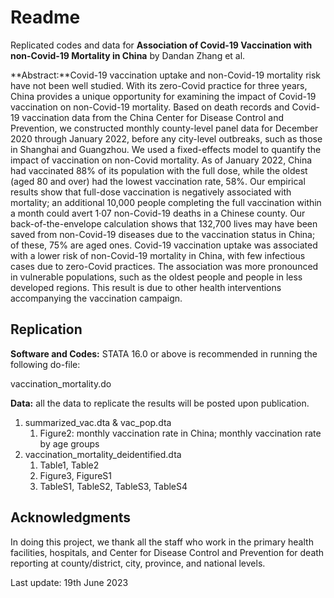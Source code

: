 # Readme

Replicated codes and data for **Association of Covid-19 Vaccination with non-Covid-19 Mortality in China** by Dandan Zhang et al.

**Abstract:**Covid-19 vaccination uptake and non-Covid-19 mortality risk have not been well studied. With its zero-Covid practice for three years, China provides a unique opportunity for examining the impact of Covid-19 vaccination on non-Covid-19 mortality. Based on death records and Covid-19 vaccination data from the China Center for Disease Control and Prevention, we constructed monthly county-level panel data for December 2020 through January 2022, before any city-level outbreaks, such as those in Shanghai and Guangzhou. We used a fixed-effects model to quantify the impact of vaccination on non-Covid mortality. As of January 2022, China had vaccinated 88% of its population with the full dose, while the oldest (aged 80 and over) had the lowest vaccination rate, 58%. Our empirical results show that full-dose vaccination is negatively associated with mortality; an additional 10,000 people completing the full vaccination within a month could avert 1·07 non-Covid-19 deaths in a Chinese county. Our back-of-the-envelope calculation shows that 132,700 lives may have been saved from non-Covid-19 diseases due to the vaccination status in China; of these, 75% are aged ones. Covid-19 vaccination uptake was associated with a lower risk of non-Covid-19 mortality in China, with few infectious cases due to zero-Covid practices. The association was more pronounced in vulnerable populations, such as the oldest people and people in less developed regions. This result is due to other health interventions accompanying the vaccination campaign.

## Replication

**Software and Codes:** STATA 16.0 or above is recommended in running the following do-file:

vaccination_mortality.do

**Data:** all the data to replicate the results will be posted upon publication.

1. summarized_vac.dta & vac_pop.dta
   1. Figure2: monthly vaccination rate in China; monthly vaccination rate by age groups
2. vaccination_mortality_deidentified.dta
   1. Table1, Table2
   2. Figure3, FigureS1
   3. TableS1, TableS2, TableS3, TableS4

## Acknowledgments

In doing this project, we thank all the staff who work in the primary health facilities, hospitals, and Center for Disease Control and Prevention for death reporting at county/district, city, province, and national levels. 

Last update: 19th June 2023
